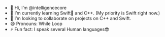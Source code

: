 - 👋 Hi, I’m @intelligencecore
- 🌱 I’m currently learning Swift🍏 and C++. (My priority is Swift right now.)
- 💞️ I’m looking to collaborate on projects on C++ and Swift. 
- 😄 Pronouns: While Loop
- ⚡ Fun fact: I speak several Human languages😎


<!---
intelligencecore/intelligencecore is a ✨ special ✨ repository because its `README.md` (this file) appears on your GitHub profile.
You can click the Preview link to take a look at your changes.
--->
